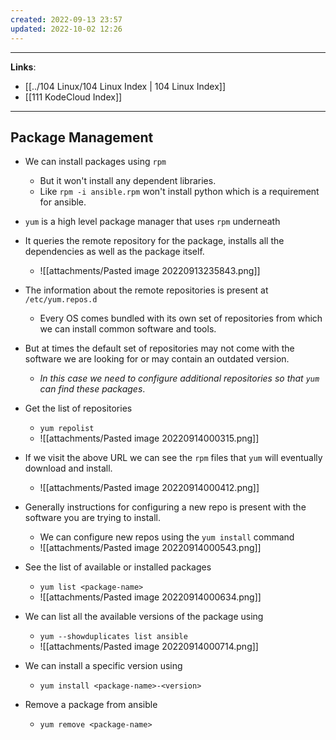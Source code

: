 ```yaml
---
created: 2022-09-13 23:57
updated: 2022-10-02 12:26
---
```

---
**Links**: 
- [[../104 Linux/104 Linux Index | 104 Linux Index]]
- [[111 KodeCloud Index]]

---
## Package Management
- We can install packages using `rpm` 
	- But it won't install any dependent libraries. 
	- Like `rpm -i ansible.rpm` won't install python which is a requirement for ansible.

- `yum` is a high level package manager that uses `rpm` underneath
- It queries the remote repository for the package, installs all the dependencies as well as the package itself.
	- ![[attachments/Pasted image 20220913235843.png]]
- The information about the remote repositories is present at `/etc/yum.repos.d`
	- Every OS comes bundled with its own set of repositories from which we can install common software and tools.
- But at times the default set of repositories may not come with the software we are looking for or may contain an outdated version. 
	- *In this case we need to configure additional repositories so that `yum` can find these packages*.

- Get the list of repositories
	- `yum repolist`
	- ![[attachments/Pasted image 20220914000315.png]]
- If we visit the above URL we can see the `rpm` files that `yum` will eventually download and install.
	- ![[attachments/Pasted image 20220914000412.png]]
- Generally instructions for configuring a new repo is present with the software you are trying to install.
	- We can configure new repos using the `yum install` command
	- ![[attachments/Pasted image 20220914000543.png]]

- See the list of available or installed packages 
	- `yum list <package-name>`
	- ![[attachments/Pasted image 20220914000634.png]]
- We can list all the available versions of the package using 
	- `yum --showduplicates list ansible`
	- ![[attachments/Pasted image 20220914000714.png]]
- We can install a specific version using
	- `yum install <package-name>-<version>`
- Remove a package from ansible 
	- `yum remove <package-name>`